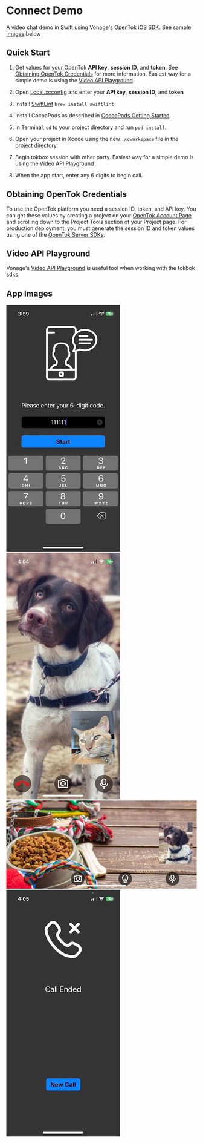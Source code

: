 # Connect Demo


A video chat demo in Swift using Vonage's [OpenTok iOS SDK](https://tokbox.com/developer/sdks/ios/).   See sample [images](#app-images) below

## Quick Start

 1. Get values for your OpenTok **API key**, **session ID**, and **token**. See [Obtaining OpenTok Credentials](#obtaining-opentok-credentials)
    for more information.  Easiest way for a simple demo is using the [Video API Playground](#video-api-playground) 
 
 2. Open [Local.xcconfig](./ConnectDemo/Local.xcconfig) and enter your **API key**, **session ID**, and **token**
 
 3. Install [SwiftLint](https://github.com/realm/SwiftLint) `brew install swiftlint`
 
 4. Install CocoaPods as described in [CocoaPods Getting Started](https://guides.cocoapods.org/using/getting-started.html#getting-started).
 
 5. In Terminal, `cd` to your project directory and run `pod install`.
 
 6. Open your project in Xcode using the new `.xcworkspace` file in the project directory.
 
 7. Begin tokbox session with other party. Easiest way for a simple demo is using the [Video API Playground](#video-api-playground) 
 
 8. When the app start, enter any 6 digits to begin call.
 
 
 
## Obtaining OpenTok Credentials

To use the OpenTok platform you need a session ID, token, and API key. You can get these values by creating a project on your [OpenTok Account Page](https://tokbox.com/account/) and scrolling down to the Project Tools section of your Project page. For production deployment, you must generate the session ID and token values using one of the [OpenTok Server SDKs](https://tokbox.com/developer/sdks/server/).

## Video API Playground

Vonage's [Video API Playground](https://tokbox.com/developer/tools/playground/) is useful tool when working with the tokbok sdks.


## App Images

![demo](./docs/connectedStart.jpg) ![demo](./docs/connectedFrontCamera.jpg)
![demo](./docs/connectedBackCamera.jpg)
![demo](./docs/connectedEnd.jpg)

